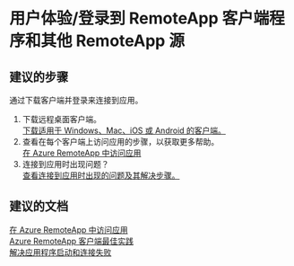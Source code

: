 <properties
    pageTitle="用户体验/登录到 RemoteApp 客户端程序和其他 RemoteApp 源"
    description="用户体验/登录到 RemoteApp 客户端程序和其他 RemoteApp 源"
    service="microsoft.remoteapp"
    resource=""
    authors="aashu"
    displayOrder=""
    selfHelpType="generic"
    supportTopicIds="32335841"
    resourceTags=""
    productPesIds="15540"
    cloudEnvironments="public"
/>


# 用户体验/登录到 RemoteApp 客户端程序和其他 RemoteApp 源

## **建议的步骤**
通过下载客户端并登录来连接到应用。

1. 下载远程桌面客户端。<br>
[下载适用于 Windows、Mac、iOS 或 Android 的客户端。](https://www.remoteapp.windowsazure.com/ClientDownload/AllClients.aspx)
2. 查看在每个客户端上访问应用的步骤，以获取更多帮助。<br>
[在 Azure RemoteApp 中访问应用](https://azure.microsoft.com/documentation/articles/remoteapp-clients/)
3. 连接到应用时出现问题？<br>
[查看连接到应用时出现的问题及其解决步骤。](https://azure.microsoft.com/documentation/articles/remoteapp-apptrouble/)

## **建议的文档**
[在 Azure RemoteApp 中访问应用](https://azure.microsoft.com/documentation/articles/remoteapp-clients/)<br>
[Azure RemoteApp 客户端最佳实践](https://azure.microsoft.com/documentation/articles/remoteapp-clientbestpractices/)<br>
[解决应用程序启动和连接失败](https://azure.microsoft.com/documentation/articles/remoteapp-apptrouble/)



<!--HONumber=Jul16_HO4-->


